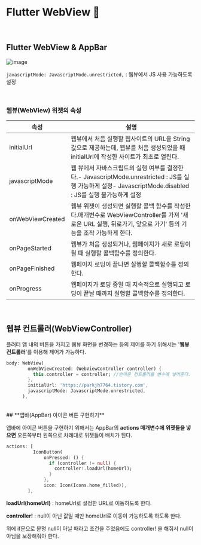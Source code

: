 # Flutter WebView 🧐

</br>

## Flutter WebView & AppBar

![image](https://user-images.githubusercontent.com/85959639/217237212-833b4e19-a0a8-4ffc-a610-e5ec90301d0c.png)


`javascriptMode: JavascriptMode.unrestricted,` : 웹뷰에서 JS 사용 가능하도록 설정

</br>

### **웹뷰(WebView) 위젯의 속성**

| 속성 | 설명 |
| --- | --- |
| initialUrl | 웹뷰에서 처음 실행할 웹사이트의 URL을 String 값으로 제공하는데, 웹뷰를 처음 생성되었을 때 initialUrl에 작성한 사이트가 최초로 열린다. |
| javascriptMode | 웹 뷰에서 자바스크립트의 실행 여부를 결정한다.- JavascriptMode.unrestricted : JS를 실행 가능하게 설정- JavascriptMode.disabled : JS를 실행 불가능하게 설정 |
| onWebViewCreated | 웹뷰 위젯이 생성되면 실행할 콜백 함수를 작성한다.매개변수로 WebViewController를 가져 '새로운 URL 실행, 뒤로가기, 앞으로 가기' 등의 기능을 조작 가능하게 한다. |
| onPageStarted | 웹뷰가 처음 생성되거나, 웹페이지가 새로 로딩이 될 때 실행할 콜백함수를 정의한다. |
| onPageFinished | 웹페이지 로딩이 끝나면 실행할 콜백함수를 정의한다. |
| onProgress | 웹페이지가 로딩 중일 때 지속적으로 실행되고 로딩이 끝날 때까지 실행할 콜백함수를 정의한다. |

</br>

## **웹뷰 컨트롤러(WebViewController)**

플러터 앱 내의 버튼을 가지고 웹뷰 화면을 변경하는 등의 제어를 하기 위해서는 '**웹뷰 컨트롤러**'를 이용해 제어가 가능하다.

```dart
body: WebView(
        onWebViewCreated: (WebViewController controller) {
          this.controller = controller; //받아온 컨트롤러를 변수에 넣어준다.
        },
        initialUrl: 'https://parkjh7764.tistory.com',
        javascriptMode: JavascriptMode.unrestricted,
      ),
```

</br>
## **앱바(AppBar) 아이콘 버튼 구현하기**

앱바에 아이콘 버튼을 구현하기 위해서는 AppBar의 **actions 매개변수에 위젯들을 넣으면** 오른쪽부터 왼쪽으로 차례대로 위젯들이 배치가 된다.

```dart
actions: [
          IconButton(
              onPressed: () {
                if (controller != null) {
                  controller!.loadUrl(homeUrl);
                }
              },
              icon: Icon(Icons.home_filled)),
        ],
```

**loadUrl(homeUrl)** : homeUrl로 설정한 URL로 이동하도록 한다.

**controller!** : null이 아닌 값일 때만 homeUrl로 이동이 가능하도록 하도록 한다.

위에 if문으로 분명 null이 아닐 때라고 조건을 주었음에도 controller! 을 해줘서 null이 아님을 보장해줘야 한다.
